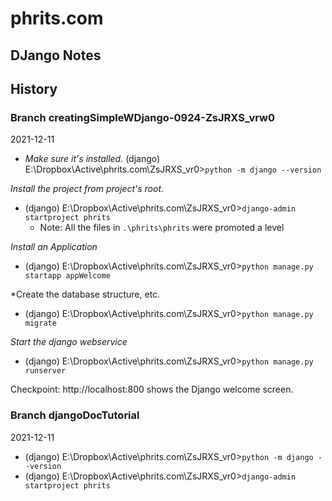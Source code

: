 # phrits.com

## DJango Notes


## History

### Branch creatingSimpleWDjango-0924-ZsJRXS_vrw0 

2021-12-11

- *Make sure it's installed.*
(django) E:\Dropbox\Active\phrits.com\ZsJRXS_vr0>`python -m django --version`

*Install the project from project's root.*
- (django) E:\Dropbox\Active\phrits.com\ZsJRXS_vr0>`django-admin startproject phrits`
    - Note: All the files in `.\phrits\phrits` were promoted a level

*Install an Application*
- (django) E:\Dropbox\Active\phrits.com\ZsJRXS_vr0>`python manage.py startapp appWelcome`

*Create the database structure, etc.
- (django) E:\Dropbox\Active\phrits.com\ZsJRXS_vr0>`python manage.py migrate`

*Start the django webservice*
- (django) E:\Dropbox\Active\phrits.com\ZsJRXS_vr0>`python manage.py runserver`

Checkpoint: http://localhost:800 shows the Django welcome screen.

### Branch djangoDocTutorial

2021-12-11
- (django) E:\Dropbox\Active\phrits.com\ZsJRXS_vr0>`python -m django --version`
- (django) E:\Dropbox\Active\phrits.com\ZsJRXS_vr0>`django-admin startproject phrits`

